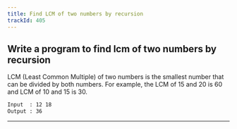 ```yaml
---
title: Find LCM of two numbers by recursion
trackId: 405
---
```


## Write a program to find lcm of two numbers by recursion

LCM (Least Common Multiple) of two numbers is the smallest number that can be divided by both numbers. For example, the LCM of 15 and 20 is 60 and LCM of 10 and 15 is 30.

```txt
Input  : 12 18
Output : 36
```

---
